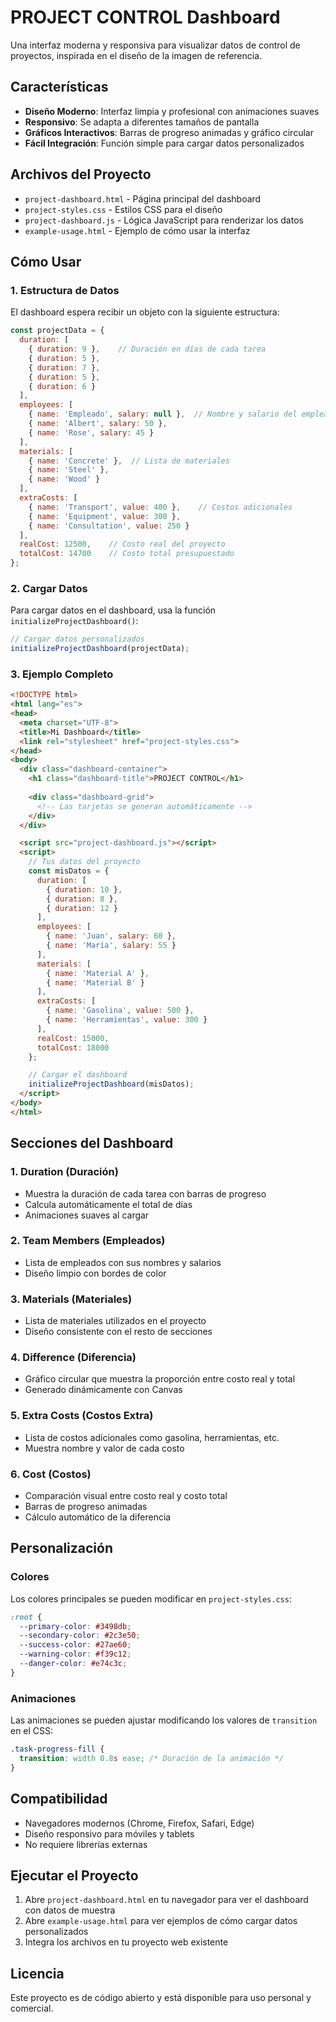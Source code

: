 # PROJECT CONTROL Dashboard

Una interfaz moderna y responsiva para visualizar datos de control de proyectos, inspirada en el diseño de la imagen de referencia.

## Características

- **Diseño Moderno**: Interfaz limpia y profesional con animaciones suaves
- **Responsivo**: Se adapta a diferentes tamaños de pantalla
- **Gráficos Interactivos**: Barras de progreso animadas y gráfico circular
- **Fácil Integración**: Función simple para cargar datos personalizados

## Archivos del Proyecto

- `project-dashboard.html` - Página principal del dashboard
- `project-styles.css` - Estilos CSS para el diseño
- `project-dashboard.js` - Lógica JavaScript para renderizar los datos
- `example-usage.html` - Ejemplo de cómo usar la interfaz

## Cómo Usar

### 1. Estructura de Datos

El dashboard espera recibir un objeto con la siguiente estructura:

```javascript
const projectData = {
  duration: [
    { duration: 9 },    // Duración en días de cada tarea
    { duration: 5 },
    { duration: 7 },
    { duration: 5 },
    { duration: 6 }
  ],
  employees: [
    { name: 'Empleado', salary: null },  // Nombre y salario del empleado
    { name: 'Albert', salary: 50 },
    { name: 'Rose', salary: 45 }
  ],
  materials: [
    { name: 'Concrete' },  // Lista de materiales
    { name: 'Steel' },
    { name: 'Wood' }
  ],
  extraCosts: [
    { name: 'Transport', value: 400 },    // Costos adicionales
    { name: 'Equipment', value: 300 },
    { name: 'Consultation', value: 250 }
  ],
  realCost: 12500,    // Costo real del proyecto
  totalCost: 14700    // Costo total presupuestado
};
```

### 2. Cargar Datos

Para cargar datos en el dashboard, usa la función `initializeProjectDashboard()`:

```javascript
// Cargar datos personalizados
initializeProjectDashboard(projectData);
```

### 3. Ejemplo Completo

```html
<!DOCTYPE html>
<html lang="es">
<head>
  <meta charset="UTF-8">
  <title>Mi Dashboard</title>
  <link rel="stylesheet" href="project-styles.css">
</head>
<body>
  <div class="dashboard-container">
    <h1 class="dashboard-title">PROJECT CONTROL</h1>
    
    <div class="dashboard-grid">
      <!-- Las tarjetas se generan automáticamente -->
    </div>
  </div>

  <script src="project-dashboard.js"></script>
  <script>
    // Tus datos del proyecto
    const misDatos = {
      duration: [
        { duration: 10 },
        { duration: 8 },
        { duration: 12 }
      ],
      employees: [
        { name: 'Juan', salary: 60 },
        { name: 'María', salary: 55 }
      ],
      materials: [
        { name: 'Material A' },
        { name: 'Material B' }
      ],
      extraCosts: [
        { name: 'Gasolina', value: 500 },
        { name: 'Herramientas', value: 300 }
      ],
      realCost: 15000,
      totalCost: 18000
    };

    // Cargar el dashboard
    initializeProjectDashboard(misDatos);
  </script>
</body>
</html>
```

## Secciones del Dashboard

### 1. Duration (Duración)
- Muestra la duración de cada tarea con barras de progreso
- Calcula automáticamente el total de días
- Animaciones suaves al cargar

### 2. Team Members (Empleados)
- Lista de empleados con sus nombres y salarios
- Diseño limpio con bordes de color

### 3. Materials (Materiales)
- Lista de materiales utilizados en el proyecto
- Diseño consistente con el resto de secciones

### 4. Difference (Diferencia)
- Gráfico circular que muestra la proporción entre costo real y total
- Generado dinámicamente con Canvas

### 5. Extra Costs (Costos Extra)
- Lista de costos adicionales como gasolina, herramientas, etc.
- Muestra nombre y valor de cada costo

### 6. Cost (Costos)
- Comparación visual entre costo real y costo total
- Barras de progreso animadas
- Cálculo automático de la diferencia

## Personalización

### Colores
Los colores principales se pueden modificar en `project-styles.css`:

```css
:root {
  --primary-color: #3498db;
  --secondary-color: #2c3e50;
  --success-color: #27ae60;
  --warning-color: #f39c12;
  --danger-color: #e74c3c;
}
```

### Animaciones
Las animaciones se pueden ajustar modificando los valores de `transition` en el CSS:

```css
.task-progress-fill {
  transition: width 0.8s ease; /* Duración de la animación */
}
```

## Compatibilidad

- Navegadores modernos (Chrome, Firefox, Safari, Edge)
- Diseño responsivo para móviles y tablets
- No requiere librerías externas

## Ejecutar el Proyecto

1. Abre `project-dashboard.html` en tu navegador para ver el dashboard con datos de muestra
2. Abre `example-usage.html` para ver ejemplos de cómo cargar datos personalizados
3. Integra los archivos en tu proyecto web existente

## Licencia

Este proyecto es de código abierto y está disponible para uso personal y comercial. 